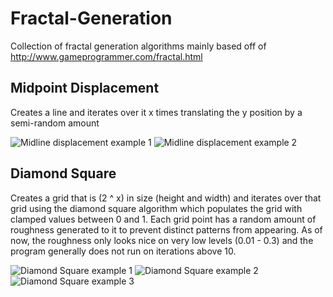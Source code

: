 # Fractal-Generation
Collection of fractal generation algorithms mainly based off of http://www.gameprogrammer.com/fractal.html

## Midpoint Displacement

Creates a line and iterates over it x times translating the y position by a semi-random amount

![Midline displacement example 1](http://i.imgur.com/PCgRKdw.png)
![Midline displacement example 2](http://i.imgur.com/AJa36Br.png)

## Diamond Square

Creates a grid that is (2 ^ x) in size (height and width) and iterates over that grid using the diamond square algorithm which populates the grid with clamped values between 0 and 1. Each grid point has a random amount of roughness generated to it to prevent distinct patterns from appearing. As of now, the roughness only looks nice on very low levels (0.01 - 0.3) and the program generally does not run on iterations above 10.

![Diamond Square example 1](http://i.imgur.com/K1BHBCw.png "Roughness of 0.01")
![Diamond Square example 2](http://i.imgur.com/NZAop1W.png "Roughness of 0.1")
![Diamond Square example 3](http://i.imgur.com/gbX4gXS.png "Roughness of 0.03")
